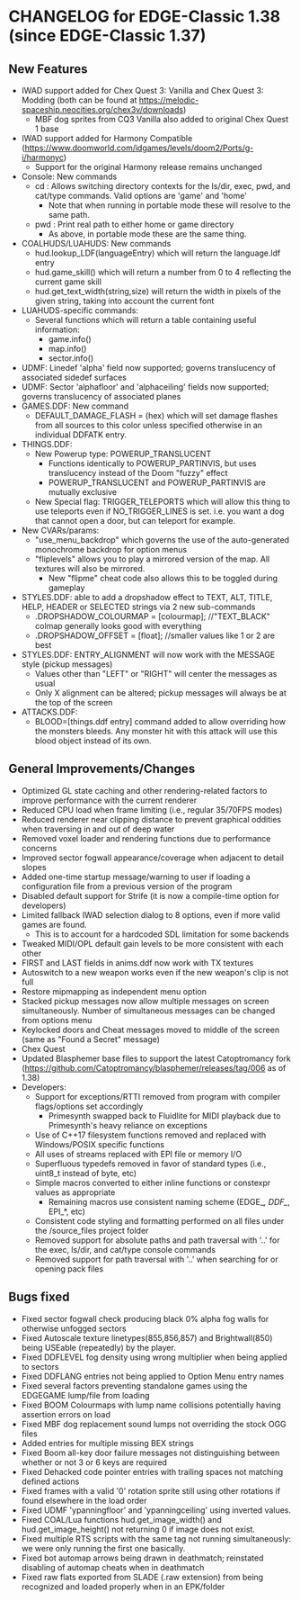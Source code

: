 CHANGELOG for EDGE-Classic 1.38 (since EDGE-Classic 1.37)
====================================

New Features
------------
+ IWAD support added for Chex Quest 3: Vanilla and Chex Quest 3: Modding (both can be found at https://melodic-spaceship.neocities.org/chex3v/downloads)
  - MBF dog sprites from CQ3 Vanilla also added to original Chex Quest 1 base
+ IWAD support added for Harmony Compatible (https://www.doomworld.com/idgames/levels/doom2/Ports/g-i/harmonyc)
  - Support for the original Harmony release remains unchanged
+ Console: New commands
  - cd : Allows switching directory contexts for the ls/dir, exec, pwd, and cat/type commands. Valid options are 'game' and 'home'
    - Note that when running in portable mode these will resolve to the same path.
  - pwd : Print real path to either home or game directory
    - As above, in portable mode these are the same thing.
+ COALHUDS/LUAHUDS: New commands 
	- hud.lookup_LDF(languageEntry) which will return the language.ldf entry
	- hud.game_skill() which will return a number from 0 to 4 reflecting the current game skill
	- hud.get_text_width(string,size) will return the width in pixels of the given string, taking into account the current font
+ LUAHUDS-specific commands:
  - Several functions which will return a table containing useful information:
    - game.info()
    - map.info()
    - sector.info()
+ UDMF: Linedef 'alpha' field now supported; governs translucency of associated sidedef surfaces
+ UDMF: Sector 'alphafloor' and 'alphaceiling' fields now supported; governs translucency of associated planes
+ GAMES.DDF: New command 
	- DEFAULT_DAMAGE_FLASH = (hex) which will set damage flashes from all sources to this color unless specified otherwise in an individual DDFATK entry.
+ THINGS.DDF: 
  - New Powerup type: POWERUP_TRANSLUCENT
    - Functions identically to POWERUP_PARTINVIS, but uses translucency instead of the Doom "fuzzy" effect
    - POWERUP_TRANSLUCENT and POWERUP_PARTINVIS are mutually exclusive
  - New Special flag: TRIGGER_TELEPORTS which will allow this thing to use teleports even if NO_TRIGGER_LINES is set. i.e. you want a dog that cannot open a door, but can teleport for example.
+ New CVARs/params:
  - "use_menu_backdrop" which governs the use of the auto-generated monochrome backdrop for option menus
  - "fliplevels" allows you to play a mirrored version of the map. All textures will also be mirrored.
    - New "flipme" cheat code also allows this to be toggled during gameplay
+ STYLES.DDF: able to add a dropshadow effect to TEXT, ALT, TITLE, HELP, HEADER or SELECTED strings via 2 new sub-commands
  - .DROPSHADOW_COLOURMAP = [colourmap];  //"TEXT_BLACK" colmap generally looks good with everything
  - .DROPSHADOW_OFFSET = [float]; //smaller values like 1 or 2 are best
+ STYLES.DDF: ENTRY_ALIGNMENT will now work with the MESSAGE style (pickup messages)
  - Values other than "LEFT" or "RIGHT" will center the messages as usual
  - Only X alignment can be altered; pickup messages will always be at the top of the screen
+ ATTACKS.DDF: 
  - BLOOD=[things.ddf entry] command added to allow overriding how the monsters bleeds. Any monster hit with this attack will use this blood object instead of its own.


General Improvements/Changes
--------------------
- Optimized GL state caching and other rendering-related factors to improve performance with the current renderer
- Reduced CPU load when frame limiting (i.e., regular 35/70FPS modes)
- Reduced renderer near clipping distance to prevent graphical oddities when traversing in and out of deep water
- Removed voxel loader and rendering functions due to performance concerns
- Improved sector fogwall appearance/coverage when adjacent to detail slopes
- Added one-time startup message/warning to user if loading a configuration file from a previous version of the program
- Disabled default support for Strife (it is now a compile-time option for developers)
- Limited fallback IWAD selection dialog to 8 options, even if more valid games are found.
  - This is to account for a hardcoded SDL limitation for some backends
- Tweaked MIDI/OPL default gain levels to be more consistent with each other
- FIRST and LAST fields in anims.ddf now work with TX textures
- Autoswitch to a new weapon works even if the new weapon's clip is not full
- Restore mipmapping as independent menu option
- Stacked pickup messages now allow multiple messages on screen simultaneously. Number of simultaneous messages can be changed from options menu
- Keylocked doors and Cheat messages moved to middle of the screen (same as "Found a Secret" message)
- Chex Quest
- Updated Blasphemer base files to support the latest Catoptromancy fork (https://github.com/Catoptromancy/blasphemer/releases/tag/006 as of 1.38)
- Developers:
  - Support for exceptions/RTTI removed from program with compiler flags/options set accordingly
    - Primesynth swapped back to Fluidlite for MIDI playback due to Primesynth's heavy reliance on exceptions
  - Use of C++17 filesystem functions removed and replaced with Windows/POSIX specific functions
  - All uses of streams replaced with EPI file or memory I/O
  - Superfluous typedefs removed in favor of standard types (i.e., uint8_t instead of byte, etc)
  - Simple macros converted to either inline functions or constexpr values as appropriate
    - Remaining macros use consistent naming scheme (EDGE_*, DDF_*, EPI_*, etc)
  - Consistent code styling and formatting performed on all files under the /source_files project folder
  - Removed support for absolute paths and path traversal with '..' for the exec, ls/dir, and cat/type console commands
  - Removed support for path traversal with '..' when searching for or opening pack files
 


Bugs fixed
----------
- Fixed sector fogwall check producing black 0% alpha fog walls for otherwise unfogged sectors
- Fixed Autoscale texture linetypes(855,856,857) and Brightwall(850) being USEable (repeatedly) by the player.
- Fixed DDFLEVEL fog density using wrong multiplier when being applied to sectors
- Fixed DDFLANG entries not being applied to Option Menu entry names
- Fixed several factors preventing standalone games using the EDGEGAME lump/file from loading
- Fixed BOOM Colourmaps with lump name collisions potentially having assertion errors on load
- Fixed MBF dog replacement sound lumps not overriding the stock OGG files
- Added entries for multiple missing BEX strings
- Fixed Boom all-key door failure messages not distinguishing between whether or not 3 or 6 keys are required
- Fixed Dehacked code pointer entries with trailing spaces not matching defined actions
- Fixed frames with a valid '0' rotation sprite still using other rotations if found elsewhere in the load order
- Fixed UDMF 'ypanningfloor' and 'ypanningceiling' using inverted values.
- Fixed COAL/Lua functions hud.get_image_width() and hud.get_image_height() not returning 0 if image does not exist.
- Fixed multiple RTS scripts with the same tag not running simultaneously: we were only running the first one basically.
- Fixed bot automap arrows being drawn in deathmatch; reinstated disabling of automap cheats when in deathmatch
- Fixed raw flats exported from SLADE (.raw extension) from being recognized and loaded properly when in an EPK/folder